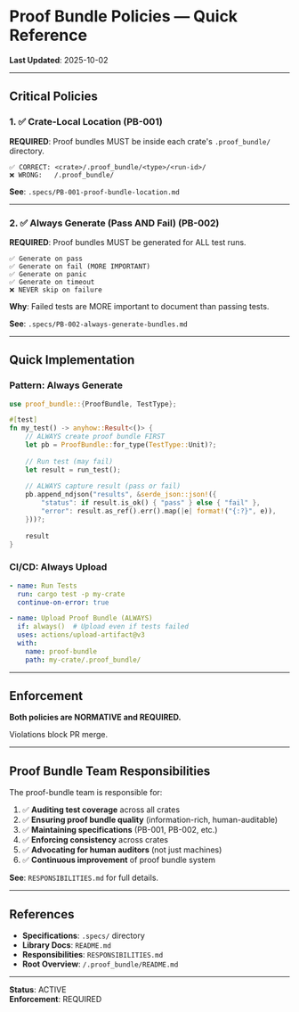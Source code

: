# Proof Bundle Policies — Quick Reference

**Last Updated**: 2025-10-02

---

## Critical Policies

### 1. ✅ Crate-Local Location (PB-001)

**REQUIRED**: Proof bundles MUST be inside each crate's `.proof_bundle/` directory.

```
✅ CORRECT: <crate>/.proof_bundle/<type>/<run-id>/
❌ WRONG:   /.proof_bundle/
```

**See**: `.specs/PB-001-proof-bundle-location.md`

---

### 2. ✅ Always Generate (Pass AND Fail) (PB-002)

**REQUIRED**: Proof bundles MUST be generated for ALL test runs.

```
✅ Generate on pass
✅ Generate on fail (MORE IMPORTANT)
✅ Generate on panic
✅ Generate on timeout
❌ NEVER skip on failure
```

**Why**: Failed tests are MORE important to document than passing tests.

**See**: `.specs/PB-002-always-generate-bundles.md`

---

## Quick Implementation

### Pattern: Always Generate

```rust
use proof_bundle::{ProofBundle, TestType};

#[test]
fn my_test() -> anyhow::Result<()> {
    // ALWAYS create proof bundle FIRST
    let pb = ProofBundle::for_type(TestType::Unit)?;
    
    // Run test (may fail)
    let result = run_test();
    
    // ALWAYS capture result (pass or fail)
    pb.append_ndjson("results", &serde_json::json!({
        "status": if result.is_ok() { "pass" } else { "fail" },
        "error": result.as_ref().err().map(|e| format!("{:?}", e)),
    }))?;
    
    result
}
```

### CI/CD: Always Upload

```yaml
- name: Run Tests
  run: cargo test -p my-crate
  continue-on-error: true

- name: Upload Proof Bundle (ALWAYS)
  if: always()  # Upload even if tests failed
  uses: actions/upload-artifact@v3
  with:
    name: proof-bundle
    path: my-crate/.proof_bundle/
```

---

## Enforcement

**Both policies are NORMATIVE and REQUIRED.**

Violations block PR merge.

---

## Proof Bundle Team Responsibilities

The proof-bundle team is responsible for:

1. ✅ **Auditing test coverage** across all crates
2. ✅ **Ensuring proof bundle quality** (information-rich, human-auditable)
3. ✅ **Maintaining specifications** (PB-001, PB-002, etc.)
4. ✅ **Enforcing consistency** across crates
5. ✅ **Advocating for human auditors** (not just machines)
6. ✅ **Continuous improvement** of proof bundle system

**See**: `RESPONSIBILITIES.md` for full details.

---

## References

- **Specifications**: `.specs/` directory
- **Library Docs**: `README.md`
- **Responsibilities**: `RESPONSIBILITIES.md`
- **Root Overview**: `/.proof_bundle/README.md`

---

**Status**: ACTIVE  
**Enforcement**: REQUIRED
